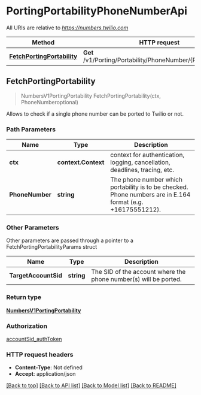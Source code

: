 # PortingPortabilityPhoneNumberApi

All URIs are relative to *https://numbers.twilio.com*

Method | HTTP request | Description
------------- | ------------- | -------------
[**FetchPortingPortability**](PortingPortabilityPhoneNumberApi.md#FetchPortingPortability) | **Get** /v1/Porting/Portability/PhoneNumber/{PhoneNumber} | 



## FetchPortingPortability

> NumbersV1PortingPortability FetchPortingPortability(ctx, PhoneNumberoptional)



Allows to check if a single phone number can be ported to Twilio or not.

### Path Parameters


Name | Type | Description
------------- | ------------- | -------------
**ctx** | **context.Context** | context for authentication, logging, cancellation, deadlines, tracing, etc.
**PhoneNumber** | **string** | The phone number which portability is to be checked. Phone numbers are in E.164 format (e.g. +16175551212).

### Other Parameters

Other parameters are passed through a pointer to a FetchPortingPortabilityParams struct


Name | Type | Description
------------- | ------------- | -------------
**TargetAccountSid** | **string** | The SID of the account where the phone number(s) will be ported.

### Return type

[**NumbersV1PortingPortability**](NumbersV1PortingPortability.md)

### Authorization

[accountSid_authToken](../README.md#accountSid_authToken)

### HTTP request headers

- **Content-Type**: Not defined
- **Accept**: application/json

[[Back to top]](#) [[Back to API list]](../README.md#documentation-for-api-endpoints)
[[Back to Model list]](../README.md#documentation-for-models)
[[Back to README]](../README.md)

